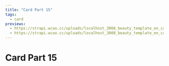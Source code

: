```yaml
---
title: "Card Part 15"
tags:
  - card
previews:
  - https://strapi.wcao.cc/uploads/localhost_3008_beauty_template_en_card_15_i_Phone_12_Pro_30c4b9a43b.jpg
  - https://strapi.wcao.cc/uploads/localhost_3008_beauty_template_en_card_15_i_Phone_12_Pro_1_52563ddf7f.jpg
---
```


# Card Part 15
